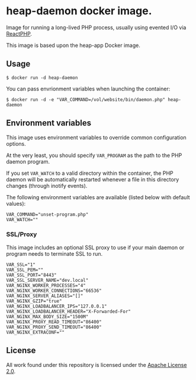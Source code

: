# heap-daemon docker image.

Image for running a long-lived PHP process, usually using evented I/O via
[ReactPHP](http://reactphp.org/).

This image is based upon the heap-app Docker image.

## Usage

```
$ docker run -d heap-daemon
```

You can pass envrionment variables when launching the container:

```
$ docker run -d -e "VAR_COMMAND=/vol/website/bin/daemon.php" heap-daemon
```

## Environment variables

This image uses environment variables to override common configuration options.

At the very least, you should specify `VAR_PROGRAM` as the path to the PHP
daemon program.

If you set `VAR_WATCH` to a valid directory within the container, the PHP
daemon will be automatically restarted whenever a file in this directory
changes (through inotify events).

The following environment variables are available (listed below with default values):

```
VAR_COMMAND="unset-program.php"
VAR_WATCH=""
```

### SSL/Proxy

This image includes an optional SSL proxy to use if your main daemon or program needs to terminate SSL to run.

```
VAR_SSL="1"
VAR_SSL_PEM=""
VAR_SSL_PORT="8443"
VAR_SSL_SERVER_NAME="dev.local"
VAR_NGINX_WORKER_PROCESSES="4"
VAR_NGINX_WORKER_CONNECTIONS="66536"
VAR_NGINX_SERVER_ALIASES="[]"
VAR_NGINX_GZIP="true"
VAR_NGINX_LOADBALANCER_IPS="127.0.0.1"
VAR_NGINX_LOADBALANCER_HEADER="X-Forwarded-For"
VAR_NGINX_MAX_BODY_SIZE="1500M"
VAR_NGINX_PROXY_READ_TIMEOUT="86400"
VAR_NGINX_PROXY_SEND_TIMEOUT="86400"
VAR_NGINX_EXTRACONF=""
```

## License

All work found under this repository is licensed under the [Apache
License 2.0](LICENSE).
